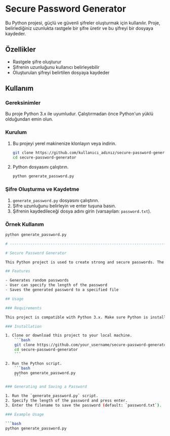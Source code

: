 # Secure Password Generator

Bu Python projesi, güçlü ve güvenli şifreler oluşturmak için kullanılır. Proje, belirlediğiniz uzunlukta rastgele bir şifre üretir ve bu şifreyi bir dosyaya kaydeder.

## Özellikler

- Rastgele şifre oluşturur
- Şifrenin uzunluğunu kullanıcı belirleyebilir
- Oluşturulan şifreyi belirtilen dosyaya kaydeder

## Kullanım

### Gereksinimler

Bu proje Python 3.x ile uyumludur. Çalıştırmadan önce Python'un yüklü olduğundan emin olun.

### Kurulum

1. Bu projeyi yerel makinenize klonlayın veya indirin.
    ```bash
    git clone https://github.com/kullanıcı_adınız/secure-password-generator.git
    cd secure-password-generator
    ```

2. Python dosyasını çalıştırın.
    ```bash
    python generate_password.py
    ```

### Şifre Oluşturma ve Kaydetme

1. `generate_password.py` dosyasını çalıştırın.
2. Şifre uzunluğunu belirleyin ve enter tuşuna basın.
3. Şifrenin kaydedileceği dosya adını girin (varsayılan: `password.txt`).

### Örnek Kullanım

```bash
python generate_password.py

# ---------------------------------------------------------------------------

# Secure Password Generator

This Python project is used to create strong and secure passwords. The project generates a random password of specified length and saves it to a file.

## Features

- Generates random passwords
- User can specify the length of the password
- Saves the generated password to a specified file

## Usage

### Requirements

This project is compatible with Python 3.x. Make sure Python is installed before running.

### Installation

1. Clone or download this project to your local machine.
    ```bash
    git clone https://github.com/your_username/secure-password-generator.git
    cd secure-password-generator
    ```

2. Run the Python script.
    ```bash
    python generate_password.py
    ```

### Generating and Saving a Password

1. Run the `generate_password.py` script.
2. Specify the length of the password and press enter.
3. Enter the filename to save the password (default: `password.txt`).

### Example Usage

```bash
python generate_password.py
